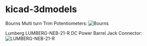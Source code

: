 # kicad-3dmodels

Bourns Multi turn Trim Potentiometers:
![Bourns](https://github.com/dhaillant/kicad-3dmodels/raw/master/bourns/bourns.png)

Lumberg LUMBERG-NEB-21-R DC Power Barrel Jack Connector:
![LUMBERG-NEB-21-R](https://github.com/dhaillant/kicad-3dmodels/raw/master/conn-jacks/LUMBERG-NEB-21-R.png)
